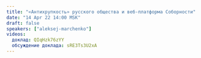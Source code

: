 ```yaml
---
title: "«Антихрупкость» русского общества и веб-платформа Соборности"
date: "14 Apr 22 14:00 MSK"
draft: false
speakers: ["aleksej-marchenko"]
videos:
  доклад: QIqHzk76zYY
  обсуждение доклада: sRE3Ts3U2xA
---
```

